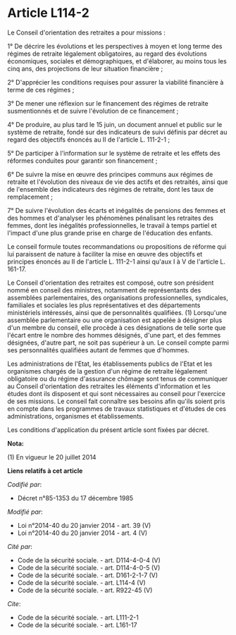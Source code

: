 # Article L114-2

Le Conseil d'orientation des retraites a pour missions : 

1° De décrire les évolutions et les perspectives à moyen et long terme des régimes de retraite légalement obligatoires, au
regard des évolutions économiques, sociales et démographiques, et d'élaborer, au moins tous les cinq ans, des projections de
leur situation financière ; 

2° D'apprécier les conditions requises pour assurer la viabilité financière à terme de ces régimes ; 

3° De mener une réflexion sur le financement des régimes de retraite susmentionnés et de suivre l'évolution de ce
financement ; 

4° De produire, au plus tard le 15 juin, un document annuel et public sur le système de retraite, fondé sur des indicateurs
de suivi définis par décret au regard des objectifs énoncés au II de l'article L. 111-2-1 ; 

5° De participer à l'information sur le système de retraite et les effets des réformes conduites pour garantir son
financement ; 

6° De suivre la mise en œuvre des principes communs aux régimes de retraite et l'évolution des niveaux de vie des actifs et
des retraités, ainsi que de l'ensemble des indicateurs des régimes de retraite, dont les taux de remplacement ; 

7° De suivre l'évolution des écarts et inégalités de pensions des femmes et des hommes et d'analyser les phénomènes
pénalisant les retraites des femmes, dont les inégalités professionnelles, le travail à temps partiel et l'impact d'une plus
grande prise en charge de l'éducation des enfants. 

Le conseil formule toutes recommandations ou propositions de réforme qui lui paraissent de nature à faciliter la mise en
œuvre des objectifs et principes énoncés au II de l'article L. 111-2-1 ainsi qu'aux I à V de l'article L. 161-17. 

Le Conseil d'orientation des retraites est composé, outre son président nommé en conseil des ministres, notamment de
représentants des assemblées parlementaires, des organisations professionnelles, syndicales, familiales et sociales les plus
représentatives et des départements ministériels intéressés, ainsi que de personnalités qualifiées. (1) Lorsqu'une assemblée
parlementaire ou une organisation est appelée à désigner plus d'un membre du conseil, elle procède à ces désignations de
telle sorte que l'écart entre le nombre des hommes désignés, d'une part, et des femmes désignées, d'autre part, ne soit pas
supérieur à un. Le conseil compte parmi ses personnalités qualifiées autant de femmes que d'hommes. 

Les administrations de l'Etat, les établissements publics de l'Etat et les organismes chargés de la gestion d'un régime de
retraite légalement obligatoire ou du régime d'assurance chômage sont tenus de communiquer au Conseil d'orientation des
retraites les éléments d'information et les études dont ils disposent et qui sont nécessaires au conseil pour l'exercice de
ses missions. Le conseil fait connaître ses besoins afin qu'ils soient pris en compte dans les programmes de travaux
statistiques et d'études de ces administrations, organismes et établissements. 

Les conditions d'application du présent article sont fixées par décret.

**Nota:**

(1) En vigueur le 20 juillet 2014

**Liens relatifs à cet article**

_Codifié par_:

  - Décret n°85-1353 du 17 décembre 1985

_Modifié par_:

  - Loi n°2014-40 du 20 janvier 2014 - art. 39 (V)
  - Loi n°2014-40 du 20 janvier 2014 - art. 4 (V)

_Cité par_:

  - Code de la sécurité sociale. - art. D114-4-0-4 (V)
  - Code de la sécurité sociale. - art. D114-4-0-5 (V)
  - Code de la sécurité sociale. - art. D161-2-1-7 (V)
  - Code de la sécurité sociale. - art. L114-4 (V)
  - Code de la sécurité sociale. - art. R922-45 (V)

_Cite_:

  - Code de la sécurité sociale. - art. L111-2-1
  - Code de la sécurité sociale. - art. L161-17
